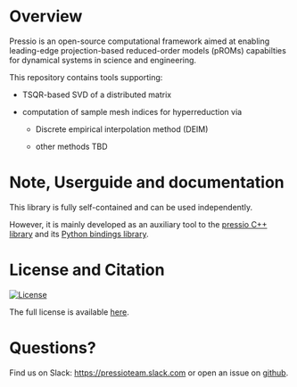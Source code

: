 
# Overview

Pressio is an open-source computational framework aimed at enabling
leading-edge projection-based reduced-order models (pROMs) capabilties
for dynamical systems in science and engineering.

This repository contains tools supporting:

- TSQR-based SVD of a distributed matrix

- computation of sample mesh indices for hyperreduction via

	- Discrete empirical interpolation method (DEIM)

	- other methods TBD


# Note, Userguide and documentation

This library is fully self-contained and can be used independently.

However, it is mainly developed as an auxiliary tool to
the [pressio C++ library](https://pressio.github.io/pressio/html/index.html)
and its [Python bindings library](https://pressio.github.io/pressio4py/html/index.html).

# License and Citation
[![License](https://img.shields.io/badge/License-BSD%203--Clause-blue.svg)](https://opensource.org/licenses/BSD-3-Clause)

The full license is available [here](https://pressio.github.io/various/license/).

# Questions?
Find us on Slack: https://pressioteam.slack.com or open an issue on [github](https://github.com/Pressio/pressio4py).
